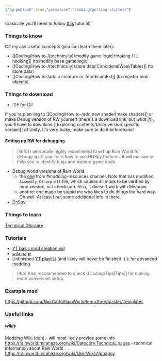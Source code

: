 ```yaml
---
{"dg-publish":true,"permalink":"/coding/getting-started/"}
---
```


(basically you'll need to follow [this](https://rainworldmodding.miraheze.org/wiki/Code_Environments) tutorial)
### Things to know
C# my ass
Useful concepts (you can learn them later):
- [[Coding/How to-/(technically)/modify game logic\|Hooking / IL hooking]] (to modify base game logic)
- [[Coding/How to-/(technically)/store data\|ConditionalWeakTables]] (to store data)
- [[Coding/How to-/add a creature or item\|EnumExt]] (to register new objects)
### Things to download
- IDE for C#

If you're planning to [[Coding/How to-/add new shader\|make shaders]] or make Debug version of RW yourself (there's a download link, but *what if!*), you'll have to download [[Exploring contents/Unity version\|specific version]] of Unity. It's very bulky, make sure to do it beforehand!
#### Setting up RW for debugging

> [!info] I personally highly recommend to set up Rain World for debugging.
> If you learn how to use DNSpy features, it will massively help you to identify bugs and explore game code.

- Debug world versions of Rain World
	- the [one](https://nqywadcmwusjqlrg.public.blob.vercel-storage.com/notes/files/coding/DebugWorld-rvrKbEeqowXM2GOMBub4GDKEjJfkuZ.zip) from \#modding-resources channel. Note that has modified `Assembly-CSharp.dll`  file, which causes all mods to be verified by mod version, not checksum. Also, it doesn't work with Meadow.
	- another one made by stupid me who likes to do things the hard way. Oh well. At least I put some additional info in there. 
- [DnSpy](https://github.com/dnSpyEx/dnSpy)
### Things to learn
[Technical Glossary](https://rainworld.miraheze.org/wiki/Technical_Glossary)

### Tutorials 
- [YT basic mod creation vid](https://www.youtube.com/watch?v=JG9cyL5FW90)
- [wiki page](https://rainworldmodding.miraheze.org/wiki/BepInPlugins)
- Unfinished [YT playlist](https://www.youtube.com/playlist?list=PLuHyVLkKIJi3P6xu-V3aRTAlwWpdDKxSa) (and likely will never be finished :( ): for advanced modding. 

> [!tip] Also recommended to check [[Coding/Tips\|Tips]] for making more convenient setup.


### Example mod
https://github.com/NoirCatto/RainWorldRemix/tree/master/Templates
### Useful links 
##### wikis
[Modding Wiki](https://rainworldmodding.miraheze.org/wiki/Main_Page) (duh) - will most likely provide some info
https://rainworld.miraheze.org/wiki/Category:Technical_pages - technical information about Rain World
https://rainworld.miraheze.org/wiki/UserWiki:Alphappy